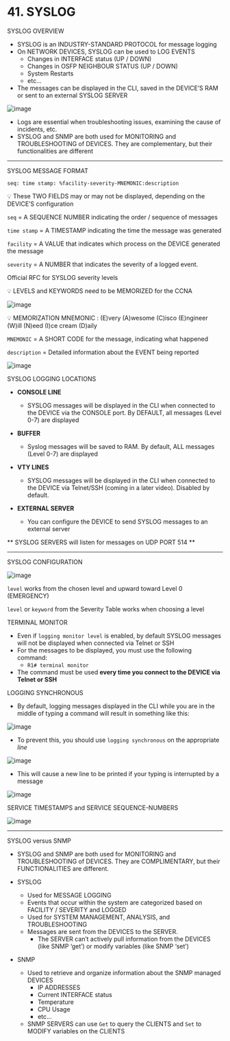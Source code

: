 # 41. SYSLOG

SYSLOG OVERVIEW

- SYSLOG is an INDUSTRY-STANDARD PROTOCOL for message logging
- On NETWORK DEVICES, SYSLOG can be used to LOG EVENTS
    - Changes in INTERFACE status (UP / DOWN)
    - Changes in OSFP NEIGHBOUR STATUS (UP / DOWN)
    - System Restarts
    - etc…
- The messages can be displayed in the CLI, saved in the DEVICE’S RAM or sent to an external SYSLOG SERVER

 ![image](https://github.com/psaumur/CCNA/assets/106411237/44a405e5-6cb1-41e3-b408-470afcaccd7e)

- Logs are essential when troubleshooting issues, examining the cause of incidents, etc.
- SYSLOG and SNMP are both used for MONITORING and TROUBLESHOOTING of DEVICES. They are complementary, but their functionalities are different

---

SYSLOG MESSAGE FORMAT

`seq: time stamp: %facility-severity-MNEMONIC:description`

<aside>
💡 These TWO FIELDS may or may not be displayed, depending on the DEVICE’S configuration

</aside>

`seq` = A SEQUENCE NUMBER indicating the order / sequence of messages

`time stamp` = A TIMESTAMP indicating the time the message was generated

`facility` = A VALUE that indicates which process on the DEVICE generated the message

`severity` = A NUMBER that indicates the severity of a logged event.

Official RFC for SYSLOG severity levels

<aside>
💡 LEVELS and KEYWORDS need to be MEMORIZED for the CCNA

</aside>

![image](https://github.com/psaumur/CCNA/assets/106411237/9ce46c98-a2b8-462b-ac6f-9bf13bfb3a99)

<aside>
💡 MEMORIZATION MNEMONIC : 
(E)very (A)wesome (C)isco (E)ngineer (W)ill (N)eed (I)ce cream (D)aily

</aside>

`MNEMONIC` = A SHORT CODE for the message, indicating what happened

`description` = Detailed information about the EVENT being reported

![image](https://github.com/psaumur/CCNA/assets/106411237/35413630-9194-4e63-8600-5847153e210e)

SYSLOG LOGGING LOCATIONS

- **CONSOLE LINE**
    - SYSLOG messages will be displayed in the CLI when connected to the DEVICE via the CONSOLE port. By DEFAULT, all messages (Level 0-7) are displayed
- **BUFFER**
    - Syslog messages will be saved to RAM. By default, ALL messages (Level 0-7) are displayed
- **VTY LINES**
    - SYSLOG messages will be displayed in the CLI when connected to the DEVICE via Telnet/SSH (coming in a later video). Disabled by default.

- **EXTERNAL SERVER**
    - You can configure the DEVICE to send SYSLOG messages to an external server

** SYSLOG SERVERS will listen for messages on UDP PORT 514 **

---

SYSLOG CONFIGURATION

![image](https://github.com/psaumur/CCNA/assets/106411237/a5321bcf-d149-4a3d-82a2-197426cf484a)

`level` works from the chosen level and upward toward Level 0 (EMERGENCY)

`level` or `keyword` from the Severity Table works when choosing a level

TERMINAL MONITOR

- Even if `logging monitor level` is enabled, by default SYSLOG messages will not be displayed when connected via Telnet or SSH
- For the messages to be displayed, you must use the following command:
    - `R1# terminal monitor`
- The command must be used **every time you connect to the DEVICE via Telnet or SSH**

LOGGING SYNCHRONOUS

- By default, logging messages displayed in the CLI while you are in the middle of typing a command will result in something like this:

![image](https://github.com/psaumur/CCNA/assets/106411237/bf0ed51a-c8b4-4c96-806a-ba90f829edd0)

- To prevent this, you should use `logging synchronous` on the appropriate *line*

![image](https://github.com/psaumur/CCNA/assets/106411237/350b34e5-8c87-417a-9e8d-fee7d3e57814)

- This will cause a new line to be printed if your typing is interrupted by a message

![image](https://github.com/psaumur/CCNA/assets/106411237/09acecd5-b25b-4585-80da-950d69e284ad)

SERVICE TIMESTAMPS and SERVICE SEQUENCE-NUMBERS

![image](https://github.com/psaumur/CCNA/assets/106411237/e1f9a979-eb27-47a7-af19-6496c74a4476)

---

SYSLOG versus SNMP

- SYSLOG and SNMP are both used for MONITORING and TROUBLESHOOTING of DEVICES. They are COMPLIMENTARY, but their FUNCTIONALITIES are different.

- SYSLOG
    - Used for MESSAGE LOGGING
    - Events that occur within the system are categorized based on FACILITY / SEVERITY and LOGGED
    - Used for SYSTEM MANAGEMENT, ANALYSIS, and TROUBLESHOOTING
    - Messages are sent from the DEVICES to the SERVER.
        - The SERVER can’t actively pull information from the DEVICES (like SNMP ‘get’) or modify variables (like SNMP ‘set’)
- SNMP
    - Used to retrieve and organize information about the SNMP managed DEVICES
        - IP ADDRESSES
        - Current INTERFACE status
        - Temperature
        - CPU Usage
        - etc…
    - SNMP SERVERS can use `Get` to query the CLIENTS and `Set` to MODIFY variables on the CLIENTS
